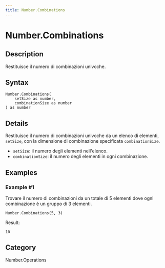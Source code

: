 ```yaml
---
title: Number.Combinations
---
```


# Number.Combinations


## Description

Restituisce il numero di combinazioni univoche.


## Syntax

```powerquery
Number.Combinations(
    setSize as number,
    combinationSize as number
) as number
```


## Details

Restituisce il numero di combinazioni univoche da un elenco di elementi, <code>setSize</code>, con la dimensione di combinazione specificata <code>combinationSize</code>.<ul>    <li><code>setSize</code>: il numero degli elementi nell'elenco.</li>    <li><code>combinationSize</code>: il numero degli elementi in ogni combinazione.</li></ul>


## Examples

### Example #1 
Trovare il numero di combinazioni da un totale di 5 elementi dove ogni combinazione è un gruppo di 3 elementi.
```powerquery
Number.Combinations(5, 3)
```

Result: 
```powerquery
10
```




## Category
Number.Operations
